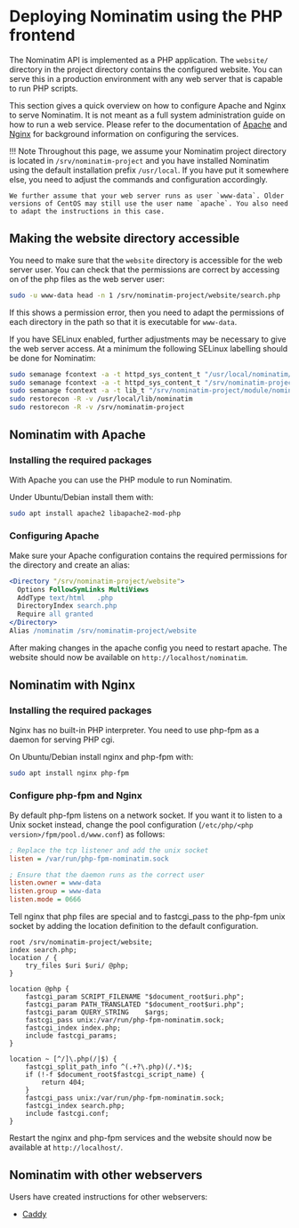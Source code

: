 # Deploying Nominatim using the PHP frontend

The Nominatim API is implemented as a PHP application. The `website/` directory
in the project directory contains the configured website. You can serve this
in a production environment with any web server that is capable to run
PHP scripts.

This section gives a quick overview on how to configure Apache and Nginx to
serve Nominatim. It is not meant as a full system administration guide on how
to run a web service. Please refer to the documentation of
[Apache](https://httpd.apache.org/docs/current/) and
[Nginx](https://nginx.org/en/docs/)
for background information on configuring the services.

!!! Note
    Throughout this page, we assume your Nominatim project directory is
    located in `/srv/nominatim-project` and you have installed Nominatim
    using the default installation prefix `/usr/local`. If you have put it
    somewhere else, you need to adjust the commands and configuration
    accordingly.

    We further assume that your web server runs as user `www-data`. Older
    versions of CentOS may still use the user name `apache`. You also need
    to adapt the instructions in this case.

## Making the website directory accessible

You need to make sure that the `website` directory is accessible for the
web server user. You can check that the permissions are correct by accessing
on of the php files as the web server user:

``` sh
sudo -u www-data head -n 1 /srv/nominatim-project/website/search.php
```

If this shows a permission error, then you need to adapt the permissions of
each directory in the path so that it is executable for `www-data`.

If you have SELinux enabled, further adjustments may be necessary to give the
web server access. At a minimum the following SELinux labelling should be done
for Nominatim:

``` sh
sudo semanage fcontext -a -t httpd_sys_content_t "/usr/local/nominatim/lib/lib-php(/.*)?"
sudo semanage fcontext -a -t httpd_sys_content_t "/srv/nominatim-project/website(/.*)?"
sudo semanage fcontext -a -t lib_t "/srv/nominatim-project/module/nominatim.so"
sudo restorecon -R -v /usr/local/lib/nominatim
sudo restorecon -R -v /srv/nominatim-project
```

## Nominatim with Apache

### Installing the required packages

With Apache you can use the PHP module to run Nominatim.

Under Ubuntu/Debian install them with:

``` sh
sudo apt install apache2 libapache2-mod-php
```

### Configuring Apache

Make sure your Apache configuration contains the required permissions for the
directory and create an alias:

``` apache
<Directory "/srv/nominatim-project/website">
  Options FollowSymLinks MultiViews
  AddType text/html   .php
  DirectoryIndex search.php
  Require all granted
</Directory>
Alias /nominatim /srv/nominatim-project/website
```

After making changes in the apache config you need to restart apache.
The website should now be available on `http://localhost/nominatim`.

## Nominatim with Nginx

### Installing the required packages

Nginx has no built-in PHP interpreter. You need to use php-fpm as a daemon for
serving PHP cgi.

On Ubuntu/Debian install nginx and php-fpm with:

``` sh
sudo apt install nginx php-fpm
```

### Configure php-fpm and Nginx

By default php-fpm listens on a network socket. If you want it to listen to a
Unix socket instead, change the pool configuration
(`/etc/php/<php version>/fpm/pool.d/www.conf`) as follows:

``` ini
; Replace the tcp listener and add the unix socket
listen = /var/run/php-fpm-nominatim.sock

; Ensure that the daemon runs as the correct user
listen.owner = www-data
listen.group = www-data
listen.mode = 0666
```

Tell nginx that php files are special and to fastcgi_pass to the php-fpm
unix socket by adding the location definition to the default configuration.

``` nginx
root /srv/nominatim-project/website;
index search.php;
location / {
    try_files $uri $uri/ @php;
}

location @php {
    fastcgi_param SCRIPT_FILENAME "$document_root$uri.php";
    fastcgi_param PATH_TRANSLATED "$document_root$uri.php";
    fastcgi_param QUERY_STRING    $args;
    fastcgi_pass unix:/var/run/php-fpm-nominatim.sock;
    fastcgi_index index.php;
    include fastcgi_params;
}

location ~ [^/]\.php(/|$) {
    fastcgi_split_path_info ^(.+?\.php)(/.*)$;
    if (!-f $document_root$fastcgi_script_name) {
        return 404;
    }
    fastcgi_pass unix:/var/run/php-fpm-nominatim.sock;
    fastcgi_index search.php;
    include fastcgi.conf;
}
```

Restart the nginx and php-fpm services and the website should now be available
at `http://localhost/`.

## Nominatim with other webservers

Users have created instructions for other webservers:

* [Caddy](https://github.com/osm-search/Nominatim/discussions/2580)


